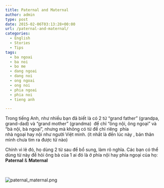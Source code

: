 ```yaml
---
title: Paternal and Maternal
author: admin
type: post
date: 2015-02-06T03:13:28+00:00
url: /paternal-and-maternal/
categories:
  - English
  - Stories
  - Tips
tags:
  - ba ngoai
  - ba noi
  - bo me
  - dang ngoai
  - dang noi
  - ong ngoai
  - ong noi
  - phia ngoai
  - phia noi
  - tieng anh

---
```

Trong tiếng Anh, như nhiều bạn đã biết là có 2 từ &#8220;grand father&#8221; (grandpa, grand-dad) và &#8220;grand mother&#8221; (grandma)  để chỉ &#8220;ông nội, ông ngoại&#8221; và &#8220;bà nội, bà ngoại&#8221;, nhưng mà không có từ để chỉ riêng  phía nhà ngoại hay nội như người Việt mình. (ít nhất là đến lúc này , bản thân mình chưa tìm ra được từ nào)

Chính vì lẽ đó, họ dùng 2 từ sau để bổ sung, làm rõ nghĩa. Các bạn có thể dùng từ này để hỏi ông bà của 1 ai đó là ở phía nội hay phía ngoại của họ: **Paternal** & **Maternal**

&nbsp;


![paternal_maternal.png](/wp-content/uploads/2015/02/paternal_maternal.png)


 [1]: ../wp-content/uploads/2015/02/paternal_maternal.png
 [2]: ../wp-content/uploads/2015/02/maternal_and_paternal.png
